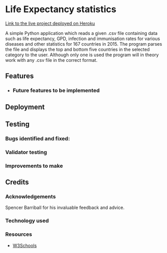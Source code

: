 # Life Expectancy statistics 

[Link to the live project deployed on Heroku](https://life-expectancy-ms3.herokuapp.com/)

A simple Python application which reads a given .csv file containing data such as life expectancy, GPD, infection and immunisation rates for various diseases and other statistics for 167 countries in 2015. The program parses the file and displays the top and bottom five countries in the selected category to the user. Although only one is used the program will in theory work with any .csv file in the correct format.

## Features


- ### Future features to be implemented

## Deployment


## Testing


### Bugs identified and fixed:

### Validator testing

### Improvements to make

## Credits

### Acknowledgements

Spencer Barriball for his invaluable feedback and advice.

### Technology used


### Resources

- [W3Schools](https://www.w3schools.com/)